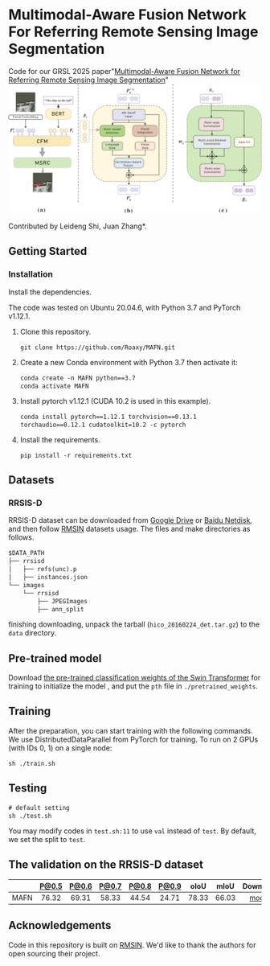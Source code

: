 # Multimodal-Aware Fusion Network For Referring Remote Sensing Image Segmentation
Code for our GRSL 2025 paper"[Multimodal-Aware Fusion Network for Referring Remote Sensing Image Segmentation]()"
![Pipeline Image](MAFN.png)

Contributed by Leideng Shi, Juan Zhang*.

## Getting Started

### Installation
Install the dependencies.

The code was tested on Ubuntu 20.04.6, with Python 3.7 and PyTorch v1.12.1.

1. Clone this repository.

    ~~~
    git clone https://github.com/Roaxy/MAFN.git 
    ~~~
2. Create a new Conda environment with Python 3.7 then activate it:
   
    ~~~
   conda create -n MAFN python==3.7
   conda activate MAFN
    ~~~
3. Install pytorch v1.12.1 (CUDA 10.2 is used in this example).

    ~~~
    conda install pytorch==1.12.1 torchvision==0.13.1 torchaudio==0.12.1 cudatoolkit=10.2 -c pytorch
    ~~~
    
4. Install the requirements.
    
    ~~~
    pip install -r requirements.txt
    ~~~
    


## Datasets
### RRSIS-D
RRSIS-D dataset can be downloaded from [Google Drive](https://drive.google.com/drive/folders/1Xqi3Am2Vgm4a5tHqiV9tfaqKNovcuK3A?usp=sharing) or [Baidu Netdisk](https://pan.baidu.com/s/1yZatV2w_bSXIP9QBv2lCrA?pwd=sjoe), and then follow [RMSIN](https://github.com/Lsan2401/RMSIN) datasets usage. The files and make
directories as follows.
```
$DATA_PATH
├── rrsisd
│   ├── refs(unc).p
│   ├── instances.json
└── images
    └── rrsisd
        ├── JPEGImages
        ├── ann_split
```
finishing downloading, unpack the tarball (`hico_20160224_det.tar.gz`) to the `data` directory.
## Pre-trained model
Download [the pre-trained classification weights of the Swin Transformer](https://github.com/SwinTransformer/storage/releases/download/v1.0.0/swin_base_patch4_window12_384_22k.pth) for training to initialize the model
, and put the `pth` file in `./pretrained_weights`.
## Training
After the preparation, you can start training with the following commands. We use DistributedDataParallel from PyTorch for training. To run on 2 GPUs (with IDs 0, 1) on a single node:
```
sh ./train.sh
```
## Testing
```
# default setting
sh ./test.sh
```
You may modify codes in `test.sh:11` to use `val` instead of `test`. By default, we set the split to `test`.
##  The validation on the RRSIS-D dataset
|         | P@0.5 | P@0.6 | P@0.7 | P@0.8 | P@0.9 | oIoU | mIoU | Download |
|:--------|:---:| :---: | :---: | :---: |:---:|:---:| :---: | :---: |
| MAFN |  76.32   | 69.31 | 58.33 | 44.54 |  24.71  |  78.33  | 66.03 |[model]() |

## Acknowledgements
Code in this repository is built on [RMSIN](https://github.com/Lsan2401/RMSIN). We'd like to thank the authors for open sourcing their project.
